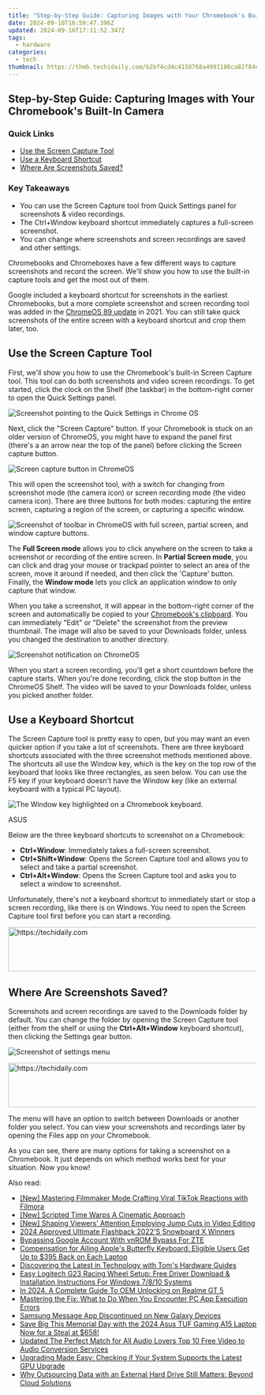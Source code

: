 ```yaml
---
title: "Step-by-Step Guide: Capturing Images with Your Chromebook's Built-In Camera"
date: 2024-09-10T16:59:47.396Z
updated: 2024-09-16T17:11:52.347Z
tags:
  - hardware
categories:
  - tech
thumbnail: https://thmb.techidaily.com/b2bf4cd4c4150768a4991186ca82f84c6e82b391b455745b734da2cba3671e13.jpg
---
```


## Step-by-Step Guide: Capturing Images with Your Chromebook's Built-In Camera

### Quick Links

* [Use the Screen Capture Tool](https://youtube-stream.techidaily.com/in-2024-transform-your-videography-using-youtube-to-boost-visual-clarity/)
* [Use a Keyboard Shortcut](https://extra-lessons.techidaily.com/unveiling-ms-edges-picture-in-picture-magic/)
* [Where Are Screenshots Saved?](https://screen-video-capture.techidaily.com/updated-in-2024-freeze-time-on-mi-11-with-impeccable-screen-recording-features/)

### Key Takeaways

* You can use the Screen Capture tool from Quick Settings panel for screenshots & video recordings.
* The Ctrl+Window keyboard shortcut immediately captures a full-screen screenshot.
* You can change where screenshots and screen recordings are saved and other settings.

 Chromebooks and Chromeboxes have a few different ways to capture screenshots and record the screen. We'll show you how to use the built-in capture tools and get the most out of them.

 Google included a keyboard shortcut for screenshots in the earliest Chromebooks, but a more complete screenshot and screen recording tool was added in the [ChromeOS 89 update](https://vimeo-videos.techidaily.com/new-creating-viral-hashtag-campaigns-on-twitter-for-2024/) in 2021\. You can still take quick screenshots of the entire screen with a keyboard shortcut and crop them later, too.

##  Use the Screen Capture Tool

 First, we'll show you how to use the Chromebook's built-in Screen Capture tool. This tool can do both screenshots and video screen recordings. To get started, click the clock on the Shelf (the taskbar) in the bottom-right corner to open the Quick Settings panel.

![Screenshot pointing to the Quick Settings in Chrome OS](https://static1.howtogeekimages.com/wordpress/wp-content/uploads/2024/04/screenshot-2024-04-23-3-02-46-pm.png) 

 Next, click the "Screen Capture" button. If your Chromebook is stuck on an older version of ChromeOS, you might have to expand the panel first (there's a an arrow near the top of the panel) before clicking the Screen capture button.

![Screen capture button in ChromeOS](https://static1.howtogeekimages.com/wordpress/wp-content/uploads/2024/04/screenshot-2024-04-23-3-02-57-pm.png) 

 This will open the screenshot tool, with a switch for changing from screenshot mode (the camera icon) or screen recording mode (the video camera icon). There are three buttons for both modes: capturing the entire screen, capturing a region of the screen, or capturing a specific window.

![Screenshot of toolbar in ChromeOS with full screen, partial screen, and window capture buttons.](https://static1.howtogeekimages.com/wordpress/wp-content/uploads/2024/04/screen.png) 

 The **Full Screen mode** allows you to click anywhere on the screen to take a screenshot or recording of the entire screen. In **Partial Screen mode**, you can click and drag your mouse or trackpad pointer to select an area of the screen, move it around if needed, and then click the 'Capture' button. Finally, the **Window mode** lets you click an application window to only capture that window.

 When you take a screenshot, it will appear in the bottom-right corner of the screen and automatically be copied to your [Chromebook's clipboard](https://sim-unlock.techidaily.com/in-2024-sim-unlock-infinix-gt-10-pro-phones-without-code-2-ways-to-remove-android-sim-lock-by-drfone-android/). You can immediately "Edit" or "Delete" the screenshot from the preview thumbnail. The image will also be saved to your Downloads folder, unless you changed the destination to another directory.

![Screenshot notification on ChromeOS](https://static1.howtogeekimages.com/wordpress/wp-content/uploads/2024/04/screenshot-2024-04-23-5-02-59-pm.png) 

 When you start a screen recording, you'll get a short countdown before the capture starts. When you're done recording, click the stop button in the ChromeOS Shelf. The video will be saved to your Downloads folder, unless you picked another folder.

##  Use a Keyboard Shortcut

 The Screen Capture tool is pretty easy to open, but you may want an even quicker option if you take a lot of screenshots. There are three keyboard shortcuts associated with the three screenshot methods mentioned above. The shortcuts all use the Window key, which is the key on the top row of the keyboard that looks like three rectangles, as seen below. You can use the F5 key if your keyboard doesn't have the Window key (like an external keyboard with a typical PC layout).

![The Window key highlighted on a Chromebook keyboard.](https://static1.howtogeekimages.com/wordpress/wp-content/uploads/2024/04/chromebookkey.jpg) 

ASUS

 Below are the three keyboard shortcuts to screenshot on a Chromebook:

* **Ctrl+Window**: Immediately takes a full-screen screenshot.
* **Ctrl+Shift+Window**: Opens the Screen Capture tool and allows you to select and take a partial screenshot.
* **Ctrl+Alt+Window**: Opens the Screen Capture tool and asks you to select a window to screenshot.

 Unfortunately, there's not a keyboard shortcut to immediately start or stop a screen recording, like there is on Windows. You need to open the Screen Capture tool first before you can start a recording.

<!-- affiliate ads begin -->
<a href="https://appsumo.8odi.net/c/5597632/2123732/7443" target="_top" id="2123732">
  <img src="//a.impactradius-go.com/display-ad/7443-2123732" border="0" alt="https://techidaily.com" width="600" height="90"/>
</a>
<img height="0" width="0" src="https://appsumo.8odi.net/i/5597632/2123732/7443" style="position:absolute;visibility:hidden;" border="0" />
<!-- affiliate ads end -->

##  Where Are Screenshots Saved?

 Screenshots and screen recordings are saved to the Downloads folder by default. You can change the folder by opening the Screen Capture tool (either from the shelf or using the **Ctrl+Alt+Window** keyboard shortcut), then clicking the Settings gear button.

![Screenshot of settings menu](https://static1.howtogeekimages.com/wordpress/wp-content/uploads/2024/04/vlcsnap-2024-04-24-16h48m27s001.png) 

<!-- affiliate ads begin -->
<a href="https://zebaoaffiliateprogram.pxf.io/c/5597632/2137974/21526" target="_top" id="2137974">
  <img src="//a.impactradius-go.com/display-ad/21526-2137974" border="0" alt="https://techidaily.com" width="728" height="90"/>
</a>
<img height="0" width="0" src="https://zebaoaffiliateprogram.pxf.io/i/5597632/2137974/21526" style="position:absolute;visibility:hidden;" border="0" />
<!-- affiliate ads end -->

 The menu will have an option to switch between Downloads or another folder you select. You can view your screenshots and recordings later by opening the Files app on your Chromebook.

 As you can see, there are many options for taking a screenshot on a Chromebook. It just depends on which method works best for your situation. Now you know!

<ins class="adsbygoogle"
     style="display:block"
     data-ad-format="autorelaxed"
     data-ad-client="ca-pub-7571918770474297"
     data-ad-slot="1223367746"></ins>

<ins class="adsbygoogle"
     style="display:block"
     data-ad-client="ca-pub-7571918770474297"
     data-ad-slot="8358498916"
     data-ad-format="auto"
     data-full-width-responsive="true"></ins>

<span class="atpl-alsoreadstyle">Also read:</span>
<div><ul>
<li><a href="https://tiktok-clips.techidaily.com/new-mastering-filmmaker-mode-crafting-viral-tiktok-reactions-with-filmora/"><u>[New] Mastering Filmmaker Mode Crafting Viral TikTok Reactions with Filmora</u></a></li>
<li><a href="https://extra-skills.techidaily.com/new-scripted-time-warps-a-cinematic-approach/"><u>[New] Scripted Time Warps A Cinematic Approach</u></a></li>
<li><a href="https://youtube-sure.techidaily.com/haping-viewers-attention-employing-jump-cuts-in-video-editing/"><u>[New] Shaping Viewers’ Attention Employing Jump Cuts in Video Editing</u></a></li>
<li><a href="https://article-posts.techidaily.com/2024-approved-ultimate-flashback-2022s-snowboard-x-winners/"><u>2024 Approved Ultimate Flashback 2022'S Snowboard X Winners</u></a></li>
<li><a href="https://unlock-android.techidaily.com/bypassing-google-account-with-vnrom-bypass-for-zte-by-drfone-android/"><u>Bypassing Google Account With vnROM Bypass For ZTE</u></a></li>
<li><a href="https://hardware-tips.techidaily.com/compensation-for-ailing-apples-butterfly-keyboard-eligible-users-get-up-to-395-back-on-each-laptop/"><u>Compensation for Ailing Apple's Butterfly Keyboard: Eligible Users Get Up to $395 Back on Each Laptop</u></a></li>
<li><a href="https://hardware-tips.techidaily.com/discovering-the-latest-in-technology-with-toms-hardware-guides/"><u>Discovering the Latest in Technology with Tom's Hardware Guides</u></a></li>
<li><a href="https://driver-download.techidaily.com/easy-logitech-g23-racing-wheel-setup-free-driver-download-and-installation-instructions-for-windows-7810-systems/"><u>Easy Logitech G23 Racing Wheel Setup: Free Driver Download & Installation Instructions For Windows 7/8/10 Systems</u></a></li>
<li><a href="https://easy-unlock-android.techidaily.com/in-2024-a-complete-guide-to-oem-unlocking-on-realme-gt-5-by-drfone-android/"><u>In 2024, A Complete Guide To OEM Unlocking on Realme GT 5</u></a></li>
<li><a href="https://win-forum.techidaily.com/mastering-the-fix-what-to-do-when-you-encounter-pc-app-execution-errors/"><u>Mastering the Fix: What to Do When You Encounter PC App Execution Errors</u></a></li>
<li><a href="https://hardware-tips.techidaily.com/samsung-message-app-discontinued-on-new-galaxy-devices/"><u>Samsung Message App Discontinued on New Galaxy Devices</u></a></li>
<li><a href="https://hardware-tips.techidaily.com/1723862706379-save-big-this-memorial-day-with-the-2024-asus-tuf-gaming-a15-laptop-now-for-a-steal-at-658/"><u>Save Big This Memorial Day with the 2024 Asus TUF Gaming A15 Laptop Now for a Steal at $658!</u></a></li>
<li><a href="https://sound-tweaking.techidaily.com/updated-the-perfect-match-for-all-audio-lovers-top-10-free-video-to-audio-conversion-services/"><u>Updated The Perfect Match for All Audio Lovers Top 10 Free Video to Audio Conversion Services</u></a></li>
<li><a href="https://hardware-tips.techidaily.com/upgrading-made-easy-checking-if-your-system-supports-the-latest-gpu-upgrade/"><u>Upgrading Made Easy: Checking if Your System Supports the Latest GPU Upgrade</u></a></li>
<li><a href="https://hardware-tips.techidaily.com/why-outsourcing-data-with-an-external-hard-drive-still-matters-beyond-cloud-solutions/"><u>Why Outsourcing Data with an External Hard Drive Still Matters: Beyond Cloud Solutions</u></a></li>
</ul></div>

